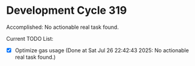 # Development Cycle 319

Accomplished: No actionable real task found.

Current TODO List:

- [x] Optimize gas usage  (Done at Sat Jul 26 22:42:43 2025: No actionable real task found.)